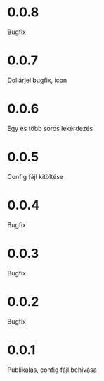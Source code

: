 # 0.0.8

Bugfix

# 0.0.7

Dollárjel bugfix, icon

# 0.0.6

Egy és több soros lekérdezés

# 0.0.5

Config fájl kitöltése

# 0.0.4

Bugfix

# 0.0.3

Bugfix

# 0.0.2

Bugfix

# 0.0.1

Publikálás, config fájl behívása